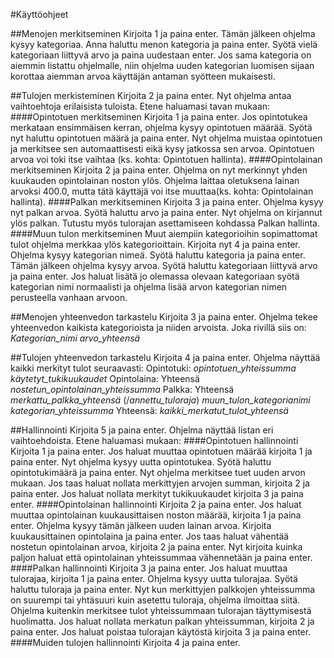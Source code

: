 #Käyttöohjeet

##Menojen merkitseminen
Kirjoita 1 ja paina enter. Tämän jälkeen ohjelma kysyy kategoriaa. Anna haluttu menon 
kategoria ja paina enter. Syötä vielä kategoriaan liittyvä arvo ja paina
uudestaan enter. Jos sama kategoria on aiemmin listattu ohjelmalle, niin 
ohjelma uuden kategorian luomisen sijaan korottaa aiemman arvoa käyttäjän
antaman syötteen mukaisesti.

##Tulojen merkisteminen
Kirjoita 2 ja paina enter. Nyt ohjelma antaa vaihtoehtoja erilaisista tuloista.
Etene haluamasi tavan mukaan:
####Opintotuen merkitseminen
Kirjoita 1 ja paina enter. Jos opintotukea merkataan ensimmäisen kerran, ohjelma
kysyy opintotuen määrää. Syötä nyt haluttu opintotuen määrä ja paina enter. 
Nyt ohjelma muistaa opintotuen ja merkitsee sen automaattisesti eikä kysy 
jatkossa sen arvoa. Opintotuen arvoa voi toki itse vaihtaa (ks. kohta: 
Opintotuen hallinta).
####Opintolainan merkitseminen
Kirjoita 2 ja paina enter. Ohjelma on nyt merkinnyt yhden kuukauden opintolainan 
noston ylös. Ohjelma laittaa oletuksena lainan arvoksi 400.0, mutta tätä 
käyttäjä voi itse muuttaa(ks. kohta: Opintolainan hallinta).
####Palkan merkitseminen
Kirjoita 3 ja paina enter. Ohjelma kysyy nyt palkan arvoa. Syötä haluttu arvo
ja paina enter. Nyt ohjelma on kirjannut ylös palkan. Tutustu myös tulorajan 
asettamiseen kohdassa Palkan hallinta.
####Muun tulon merkitseminen
Muut aiempiin kategorioihin sopimattomat tulot ohjelma merkkaa ylös 
kategorioittain. Kirjoita nyt 4 ja paina enter. Ohjelma kysyy kategorian nimeä.
Syötä haluttu kategoria ja paina enter. Tämän jälkeen ohjelma kysyy arvoa. Syötä haluttu kategoriaan liittyvä arvo ja paina enter. Jos haluat lisätä jo olemassa olevaan
kategoriaan syötä kategorian nimi normaalisti ja ohjelma lisää arvon kategorian
nimen perusteella vanhaan arvoon.

##Menojen yhteenvedon tarkastelu
Kirjoita 3 ja paina enter. Ohjelma tekee yhteenvedon kaikista kategorioista ja 
niiden arvoista. Joka rivillä siis on: *Kategorian_nimi* *arvo_yhteensä*

##Tulojen yhteenvedon tarkastelu
Kirjoita 4 ja paina enter. Ohjelma näyttää kaikki merkityt tulot seuraavasti:
Opintotuki: *opintotuen_yhteissumma* *käytetyt_tukikuukaudet*
Opintolaina: Yhteensä *nostetun_opintolainan_yhteissumma*
Palkka: Yhteensä *merkattu_palkka_yhteensä* (/*annettu_tuloraja*)
*muun_tulon_kategorianimi* *kategorian_yhteissumma*
Yhteensä: *kaikki_merkatut_tulot_yhteensä*

##Hallinnointi
Kirjoita 5 ja paina enter. Ohjelma näyttää listan eri vaihtoehdoista. Etene
 haluamasi mukaan:
####Opintotuen hallinnointi
Kirjoita 1 ja paina enter. Jos haluat muuttaa opintotuen määrää kirjoita 1 ja 
paina enter. Nyt ohjelma kysyy uutta opintotukea. Syötä haluttu opintotukimäärä
ja paina enter. Nyt ohjelma merkitsee tuet uuden arvon mukaan. Jos taas haluat 
nollata merkittyjen arvojen summan, kirjoita 2 ja paina enter. Jos haluat nollata
merkityt tukikuukaudet kirjoita 3 ja paina enter.
####Opintolainan hallinnointi
Kirjoita 2 ja paina enter. Jos haluat muuttaa opintolainan kuukausittaisen noston
määrää, kirjoita 1 ja paina enter. Ohjelma kysyy tämän jälkeen uuden lainan
arvoa. Kirjoita kuukausittainen opintolaina ja paina enter. Jos taas haluat 
vähentää nostetun opintolainan arvoa, kirjoita 2 ja paina enter. Nyt kirjoita 
kuinka paljon haluat että opintolainan yhteissummaa vähennetään ja paina enter.
####Palkan hallinnointi
Kirjoita 3 ja paina enter. Jos haluat muuttaa tulorajaa, kirjoita 1 ja paina enter. Ohjelma kysyy uutta tulorajaa. Syötä haluttu tuloraja ja paina 
enter. Nyt kun merkittyjen palkkojen yhteissumma on suurempi tai yhtäsuuri kuin asetettu tuloraja, ohjelma ilmoittaa siitä. Ohjelma kuitenkin merkitsee
tulot yhteissummaan tulorajan täyttymisestä huolimatta. Jos haluat nollata merkatun
palkan yhteissumman, kirjoita 2 ja paina enter. Jos haluat poistaa tulorajan
 käytöstä kirjoita 3 ja paina enter.
####Muiden tulojen hallinnointi
Kirjoita 4 ja paina enter.
